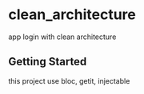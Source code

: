 # clean_architecture

app login with clean architecture

## Getting Started

this project use bloc, getit, injectable
